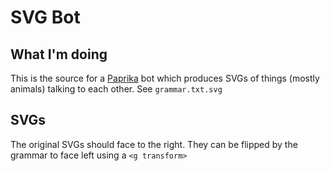 # SVG Bot

## What I'm doing

This is the source for a [Paprika](https://paprika.me.uk) bot which produces SVGs of things (mostly animals) talking to each other. See `grammar.txt.svg`

## SVGs

The original SVGs should face to the right. They can be flipped by the grammar to face left using a `<g transform>`